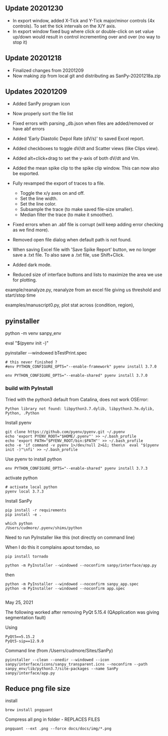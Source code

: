 
## Update 20201230
 - In export window, added X-Tick and Y-Tick major/minor controls (4x controls). To set the tick intervals on the X/Y axis.
 - In export window fixed bug where click or double-click on set value up/down would result in control incrementing over and over (no way to stop it)

## Update 20201218
 - Finalized changes from 20201209
 - Now making zip from local git and distributing as SanPy-20201218a.zip

## Updates 20201209
- Added SanPy program icon
- Now properly sort the file list
- Fixed errors with parsing _db.json when files are added/removed or have abf errors

- Added 'Early Diastolic Depol Rate (dV/s)' to saved Excel report.
- Added checkboxes to toggle dV/dt and Scatter views (like Clips view).
- Added alt+click+drag to set the y-axis of both dV/dt and Vm.
- Added the mean spike clip to the spike clip window. This can now also be exported.
- Fully revamped the export of traces to a file.
	- Toggle the x/y axes on and off.
	- Set the line width.
	- Set the line color.
	- Subsample the trace (to make saved file-size smaller).
	- Median filter the trace (to make it smoother).

- Fixed  errors when an .abf file is corrupt (will keep adding error checking as we find more).
- Removed open file dialog when default path is not found.
- When saving Excel file with 'Save Spike Report' button, we no longer save a .txt file. To also save a .txt file, use Shift+Click.
- Added dark mode.
- Reduced size of interface buttons and lists to maximize the area we use for plotting.


example/reanalyze.py, reanalyze from an excel file giving us threshold and start/stop time

examples/manuscript0.py, plot stat across (condition, region),

## pyinstaller

python -m venv sanpy_env

eval "$(pyenv init -)"

pyinstaller --windowed bTestPrint.spec

```
# this never finished ?
#env PYTHON_CONFIGURE_OPTS="--enable-framework" pyenv install 3.7.0

env PYTHON_CONFIGURE_OPTS="--enable-shared" pyenv install 3.7.0
```

### build with PyInstall

Tried with the python3 default from Catalina, does not work OSError:
```
Python library not found: libpython3.7.dylib, libpython3.7m.dylib, Python, .Python
```

Install pyenv

```
git clone https://github.com/pyenv/pyenv.git ~/.pyenv
echo 'export PYENV_ROOT="$HOME/.pyenv"' >> ~/.bash_profile
echo 'export PATH="$PYENV_ROOT/bin:$PATH"' >> ~/.bash_profile
echo -e 'if command -v pyenv 1>/dev/null 2>&1; then\n  eval "$(pyenv init -)"\nfi' >> ~/.bash_profile
```

Use pyenv to install python

```
env PYTHON_CONFIGURE_OPTS="--enable-shared" pyenv install 3.7.3
```

activate python
```
# activate local python
pyenv local 3.7.3
```

Install SanPy

```
pip install -r requirements
pip install -e .
```

```
which python
/Users/cudmore/.pyenv/shims/python
```

Need to run PyInstaller like this (not directly on command line)

When I do this it complains apout torndao, so

```
pip install tornado
```

```
python -m PyInstaller --windowed --noconfirm sanpy/interface/app.py
```
then

```
python -m PyInstaller --windowed --noconfirm sanpy_app.spec
python -m PyInstaller --windowed --noconfirm app.spec
```

```
```

May 25, 2021

The following worked after removing PyQt 5.15.4 (QApplication was giving segmentation fault)

Using
```
PyQt5==5.15.2
PyQt5-sip==12.9.0
```

Command line (from /Userrs/cudmore/Sites/SanPy)
```
pyinstaller --clean --onedir --windowed --icon sanpy/interface/icons/sanpy_transparent.icns --noconfirm --path sanpy_env/lib/python3.7/site-packages --name SanPy sanpy/interface/app.py
```

## Reduce png file size

install

```
brew install pngquant
```

Compress all png in folder - REPLACES FILES

```
pngquant --ext .png --force docs/docs/img/*.png
```
